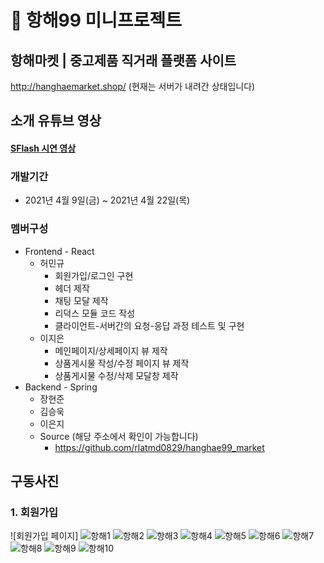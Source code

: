 # 🎊 항해99 미니프로젝트

## 항해마켓 | 중고제품 직거래 플랫폼 사이트
http://hanghaemarket.shop/
(현재는 서버가 내려간 상태입니다)

## 소개 유튜브 영상
<h4><a href="https://www.youtube.com/watch?v=idAJS0OLPhY" target="_blank">SFlash 시연 영상</a>

### 개발기간
+ 2021년 4월 9일(금) ~ 2021년 4월 22일(목)

### 멤버구성
+ Frontend - React
  + 허민규
    + 회원가입/로그인 구현
    + 헤더 제작
    + 채팅 모달 제작
    + 리덕스 모듈 코드 작성
    + 클라이언트-서버간의 요청-응답 과정 테스트 및 구현
  + 이지은
    + 메인페이지/상세페이지 뷰 제작
    + 상품게시물 작성/수정 페이지 뷰 제작
    + 상품게시물 수정/삭제 모달창 제작
+ Backend - Spring
  + 장현준
  + 김승욱
  + 이은지
  + Source (해당 주소에서 확인이 가능합니다)
    + https://github.com/rlatmd0829/hanghae99_market

## 구동사진

### 1. 회원가입
![회원가입 페이지]
![항해1](https://user-images.githubusercontent.com/79818840/119585961-c76fb480-be06-11eb-9135-3f4b510d3d21.JPG)
![항해2](https://user-images.githubusercontent.com/79818840/119585965-cb033b80-be06-11eb-84fc-5db72df29391.JPG)
![항해3](https://user-images.githubusercontent.com/79818840/119585968-ccccff00-be06-11eb-88d8-8cffc50b94fc.JPG)
![항해4](https://user-images.githubusercontent.com/79818840/119585970-cdfe2c00-be06-11eb-8094-144f4c13704e.JPG)
![항해5](https://user-images.githubusercontent.com/79818840/119585972-cf2f5900-be06-11eb-8529-7c312a09c47c.JPG)
![항해6](https://user-images.githubusercontent.com/79818840/119585975-d0608600-be06-11eb-8d68-af7ca40929a2.JPG)
![항해7](https://user-images.githubusercontent.com/79818840/119585977-d191b300-be06-11eb-9235-d60254e32f50.JPG)
![항해8](https://user-images.githubusercontent.com/79818840/119585979-d2c2e000-be06-11eb-9aeb-324c5e9fd97f.JPG)
![항해9](https://user-images.githubusercontent.com/79818840/119585984-d35b7680-be06-11eb-94f8-8bc836a11f4b.JPG)
![항해10](https://user-images.githubusercontent.com/79818840/119585987-d48ca380-be06-11eb-9977-d88f446ba534.JPG)

